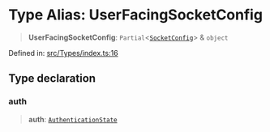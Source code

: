 # Type Alias: UserFacingSocketConfig

> **UserFacingSocketConfig**: `Partial`\<[`SocketConfig`](SocketConfig.md)\> & `object`

Defined in: [src/Types/index.ts:16](https://github.com/Fokusdotid/Baileys/blob/8399cb6fd4e55090cdf57b06ffaae3e8a88880fe/src/Types/index.ts#L16)

## Type declaration

### auth

> **auth**: [`AuthenticationState`](AuthenticationState.md)
